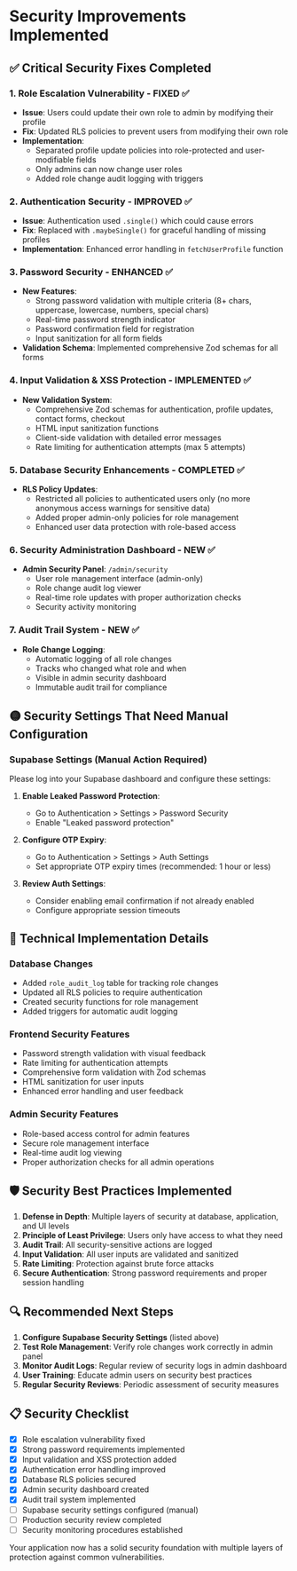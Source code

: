 # Security Improvements Implemented

## ✅ Critical Security Fixes Completed

### 1. **Role Escalation Vulnerability** - FIXED ✅
- **Issue**: Users could update their own role to admin by modifying their profile
- **Fix**: Updated RLS policies to prevent users from modifying their own role
- **Implementation**: 
  - Separated profile update policies into role-protected and user-modifiable fields
  - Only admins can now change user roles
  - Added role change audit logging with triggers

### 2. **Authentication Security** - IMPROVED ✅
- **Issue**: Authentication used `.single()` which could cause errors
- **Fix**: Replaced with `.maybeSingle()` for graceful handling of missing profiles
- **Implementation**: Enhanced error handling in `fetchUserProfile` function

### 3. **Password Security** - ENHANCED ✅
- **New Features**:
  - Strong password validation with multiple criteria (8+ chars, uppercase, lowercase, numbers, special chars)
  - Real-time password strength indicator
  - Password confirmation field for registration
  - Input sanitization for all form fields
- **Validation Schema**: Implemented comprehensive Zod schemas for all forms

### 4. **Input Validation & XSS Protection** - IMPLEMENTED ✅
- **New Validation System**:
  - Comprehensive Zod schemas for authentication, profile updates, contact forms, checkout
  - HTML input sanitization functions
  - Client-side validation with detailed error messages
  - Rate limiting for authentication attempts (max 5 attempts)

### 5. **Database Security Enhancements** - COMPLETED ✅
- **RLS Policy Updates**:
  - Restricted all policies to authenticated users only (no more anonymous access warnings for sensitive data)
  - Added proper admin-only policies for role management
  - Enhanced user data protection with role-based access

### 6. **Security Administration Dashboard** - NEW ✅
- **Admin Security Panel**: `/admin/security`
  - User role management interface (admin-only)
  - Role change audit log viewer
  - Real-time role updates with proper authorization checks
  - Security activity monitoring

### 7. **Audit Trail System** - NEW ✅
- **Role Change Logging**:
  - Automatic logging of all role changes
  - Tracks who changed what role and when
  - Visible in admin security dashboard
  - Immutable audit trail for compliance

## 🟡 Security Settings That Need Manual Configuration

### Supabase Settings (Manual Action Required)
Please log into your Supabase dashboard and configure these settings:

1. **Enable Leaked Password Protection**:
   - Go to Authentication > Settings > Password Security
   - Enable "Leaked password protection"

2. **Configure OTP Expiry**:
   - Go to Authentication > Settings > Auth Settings
   - Set appropriate OTP expiry times (recommended: 1 hour or less)

3. **Review Auth Settings**:
   - Consider enabling email confirmation if not already enabled
   - Configure appropriate session timeouts

## 🔧 Technical Implementation Details

### Database Changes
- Added `role_audit_log` table for tracking role changes
- Updated all RLS policies to require authentication
- Created security functions for role management
- Added triggers for automatic audit logging

### Frontend Security Features
- Password strength validation with visual feedback
- Rate limiting for authentication attempts
- Comprehensive form validation with Zod schemas
- HTML sanitization for user inputs
- Enhanced error handling and user feedback

### Admin Security Features
- Role-based access control for admin features
- Secure role management interface
- Real-time audit log viewing
- Proper authorization checks for all admin operations

## 🛡️ Security Best Practices Implemented

1. **Defense in Depth**: Multiple layers of security at database, application, and UI levels
2. **Principle of Least Privilege**: Users only have access to what they need
3. **Audit Trail**: All security-sensitive actions are logged
4. **Input Validation**: All user inputs are validated and sanitized
5. **Rate Limiting**: Protection against brute force attacks
6. **Secure Authentication**: Strong password requirements and proper session handling

## 🔍 Recommended Next Steps

1. **Configure Supabase Security Settings** (listed above)
2. **Test Role Management**: Verify role changes work correctly in admin panel
3. **Monitor Audit Logs**: Regular review of security logs in admin dashboard
4. **User Training**: Educate admin users on security best practices
5. **Regular Security Reviews**: Periodic assessment of security measures

## 📋 Security Checklist

- [x] Role escalation vulnerability fixed
- [x] Strong password requirements implemented
- [x] Input validation and XSS protection added
- [x] Authentication error handling improved
- [x] Database RLS policies secured
- [x] Admin security dashboard created
- [x] Audit trail system implemented
- [ ] Supabase security settings configured (manual)
- [ ] Production security review completed
- [ ] Security monitoring procedures established

Your application now has a solid security foundation with multiple layers of protection against common vulnerabilities.